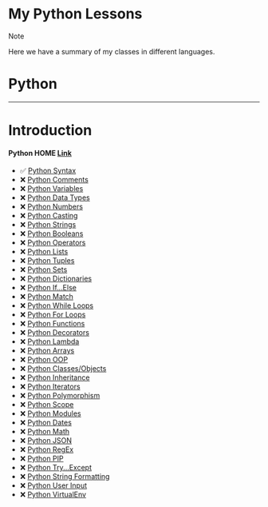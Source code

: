 # My Python Lessons

> [!NOTE]
> Here we have a summary of my classes in different languages.

# Python


-----------------------------------------------------------------------------------------------------------------------------------------------------------------
# Introduction

#### Python HOME [Link](https://www.w3schools.com/python/default.asp)

- ✅ [Python Syntax](#)
- ❌ [Python Comments](#)
- ❌ [Python Variables](#)
- ❌ [Python Data Types](#)
- ❌ [Python Numbers](#)
- ❌ [Python Casting](#)
- ❌ [Python Strings](#)
- ❌ [Python Booleans](#)
- ❌ [Python Operators](#)
- ❌ [Python Lists](#)
- ❌ [Python Tuples](#)
- ❌ [Python Sets](#)
- ❌ [Python Dictionaries](#)
- ❌ [Python If...Else](#)
- ❌ [Python Match](#)
- ❌ [Python While Loops](#)
- ❌ [Python For Loops](#)
- ❌ [Python Functions](#)
- ❌ [Python Decorators](#)
- ❌ [Python Lambda](#)
- ❌ [Python Arrays](#)
- ❌ [Python OOP](#)
- ❌ [Python Classes/Objects](#)
- ❌ [Python Inheritance](#)
- ❌ [Python Iterators](#)
- ❌ [Python Polymorphism](#)
- ❌ [Python Scope](#)
- ❌ [Python Modules](#)
- ❌ [Python Dates](#)
- ❌ [Python Math](#)
- ❌ [Python JSON](#)
- ❌ [Python RegEx](#)
- ❌ [Python PIP](#)
- ❌ [Python Try...Except](#)
- ❌ [Python String Formatting](#)
- ❌ [Python User Input](#)
- ❌ [Python VirtualEnv](#)











